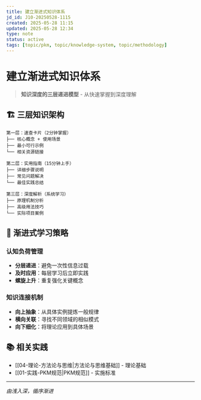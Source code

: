 ```yaml
---
title: 建立渐进式知识体系
jd_id: J10-20250528-1115
created: 2025-05-28 11:15
updated: 2025-05-28 12:34
type: note
status: active
tags: [topic/pkm, topic/knowledge-system, topic/methodology]
---
```


# 建立渐进式知识体系

> **知识深度的三层递进模型** - 从快速掌握到深度理解

## 🏗️ 三层知识架构

```
第一层：速查卡片（2分钟掌握）
├── 核心概念 + 使用场景
├── 最小可行示例
└── 相关资源链接

第二层：实用指南（15分钟上手）
├── 详细步骤说明
├── 常见问题解决
└── 最佳实践总结

第三层：深度解析（系统学习）
├── 原理机制分析
├── 高级用法技巧
└── 实际项目案例
```

## 🔄 渐进式学习策略

### 认知负荷管理
- **分层递进**：避免一次性信息过载
- **及时应用**：每层学习后立即实践
- **螺旋上升**：重复强化关键概念

### 知识连接机制
- **向上抽象**：从具体实例提炼一般规律
- **横向关联**：寻找不同领域的相似模式
- **向下细化**：将理论应用到具体场景

## 📚 相关实践

- [[04-理论-方法论与思维|方法论与思维基础]] - 理论基础
- [[01-实践-PKM规范|PKM规范]] - 实施标准

---
*由浅入深，循序渐进*
